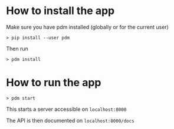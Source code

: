 # How to install the app 

Make sure you have pdm installed (globally or for the current user)

`> pip install --user pdm`

Then run 

`> pdm install`

# How to run the app 

```> pdm start```

This starts a server accessible on `localhost:8000`

The API is then documented on `localhost:8000/docs`